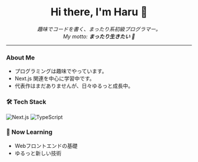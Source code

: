 <h1 align="center">Hi there, I'm Haru 🌿</h1>
<p align="center">

<p align="center">
  <em>趣味でコードを書く、まったり系初級プログラマー。</em><br/>
  <em>My motto: <b>まったり生きたい</b> 🫧</em>
</p>

---

### About Me
- プログラミングは趣味でやっています。
- Next.js 関連を中心に学習中です。
- 代表作はまだありませんが、日々ゆるっと成長中。

### 🛠 Tech Stack
![Next.js](https://img.shields.io/badge/Next.js-000?style=flat-square&logo=next.js&logoColor=white)
![TypeScript](https://img.shields.io/badge/TypeScript-3178C6?style=flat-square&logo=typescript&logoColor=white)

### 🌱 Now Learning
- Webフロントエンドの基礎
- ゆるっと新しい技術
